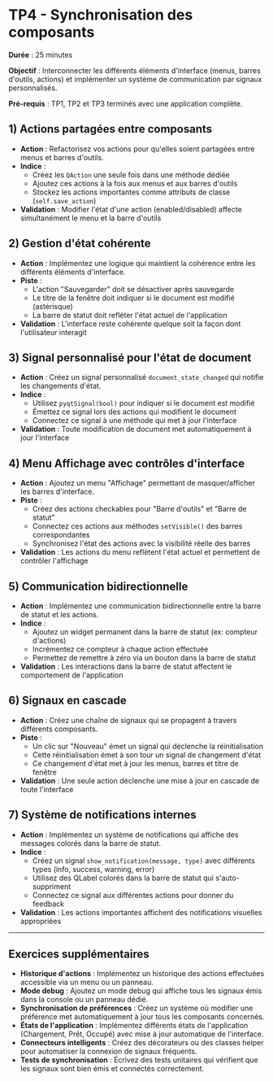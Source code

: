 # TP4 - Synchronisation des composants

**Durée** : 25 minutes

**Objectif** : Interconnecter les différents éléments d'interface (menus, barres d'outils, actions) et implémenter un système de communication par signaux personnalisés.

**Pré-requis** : TP1, TP2 et TP3 terminés avec une application complète.

## 1) Actions partagées entre composants

- **Action** : Refactorisez vos actions pour qu'elles soient partagées entre menus et barres d'outils.
- **Indice** : 
  - Créez les `QAction` une seule fois dans une méthode dédiée
  - Ajoutez ces actions à la fois aux menus et aux barres d'outils
  - Stockez les actions importantes comme attributs de classe (`self.save_action`)
- **Validation** : Modifier l'état d'une action (enabled/disabled) affecte simultanément le menu et la barre d'outils

## 2) Gestion d'état cohérente

- **Action** : Implémentez une logique qui maintient la cohérence entre les différents éléments d'interface.
- **Piste** : 
  - L'action "Sauvegarder" doit se désactiver après sauvegarde
  - Le titre de la fenêtre doit indiquer si le document est modifié (astérisque)
  - La barre de statut doit refléter l'état actuel de l'application
- **Validation** : L'interface reste cohérente quelque soit la façon dont l'utilisateur interagit

## 3) Signal personnalisé pour l'état de document

- **Action** : Créez un signal personnalisé `document_state_changed` qui notifie les changements d'état.
- **Indice** : 
  - Utilisez `pyqtSignal(bool)` pour indiquer si le document est modifié
  - Émettez ce signal lors des actions qui modifient le document
  - Connectez ce signal à une méthode qui met à jour l'interface
- **Validation** : Toute modification de document met automatiquement à jour l'interface

## 4) Menu Affichage avec contrôles d'interface

- **Action** : Ajoutez un menu "Affichage" permettant de masquer/afficher les barres d'interface.
- **Piste** : 
  - Créez des actions checkables pour "Barre d'outils" et "Barre de statut"
  - Connectez ces actions aux méthodes `setVisible()` des barres correspondantes
  - Synchronisez l'état des actions avec la visibilité réelle des barres
- **Validation** : Les actions du menu reflètent l'état actuel et permettent de contrôler l'affichage

## 5) Communication bidirectionnelle

- **Action** : Implémentez une communication bidirectionnelle entre la barre de statut et les actions.
- **Indice** : 
  - Ajoutez un widget permanent dans la barre de statut (ex: compteur d'actions)
  - Incrémentez ce compteur à chaque action effectuée
  - Permettez de remettre à zéro via un bouton dans la barre de statut
- **Validation** : Les interactions dans la barre de statut affectent le comportement de l'application

## 6) Signaux en cascade

- **Action** : Créez une chaîne de signaux qui se propagent à travers différents composants.
- **Piste** : 
  - Un clic sur "Nouveau" émet un signal qui déclenche la réinitialisation
  - Cette réinitialisation émet à son tour un signal de changement d'état
  - Ce changement d'état met à jour les menus, barres et titre de fenêtre
- **Validation** : Une seule action déclenche une mise à jour en cascade de toute l'interface

## 7) Système de notifications internes

- **Action** : Implémentez un système de notifications qui affiche des messages colorés dans la barre de statut.
- **Indice** : 
  - Créez un signal `show_notification(message, type)` avec différents types (info, success, warning, error)
  - Utilisez des QLabel colorés dans la barre de statut qui s'auto-suppriment
  - Connectez ce signal aux différentes actions pour donner du feedback
- **Validation** : Les actions importantes affichent des notifications visuelles appropriées

---

## Exercices supplémentaires

- **Historique d'actions** : Implémentez un historique des actions effectuées accessible via un menu ou un panneau.
- **Mode debug** : Ajoutez un mode debug qui affiche tous les signaux émis dans la console ou un panneau dédié.
- **Synchronisation de préférences** : Créez un système où modifier une préférence met automatiquement à jour tous les composants concernés.
- **États de l'application** : Implémentez différents états de l'application (Chargement, Prêt, Occupé) avec mise à jour automatique de l'interface.
- **Connecteurs intelligents** : Créez des décorateurs ou des classes helper pour automatiser la connexion de signaux fréquents.
- **Tests de synchronisation** : Écrivez des tests unitaires qui vérifient que les signaux sont bien émis et connectés correctement.
